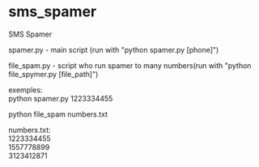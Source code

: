 # sms_spamer
SMS Spamer  


spamer.py - main script (run with "python spamer.py [phone]")

file_spam.py - script who run spamer to many numbers(run with "python file_spymer.py [file_path]")

exemples:  
python spamer.py 1223334455

python file_spam numbers.txt

numbers.txt:  
1223334455  
1557778899  
3123412871  
